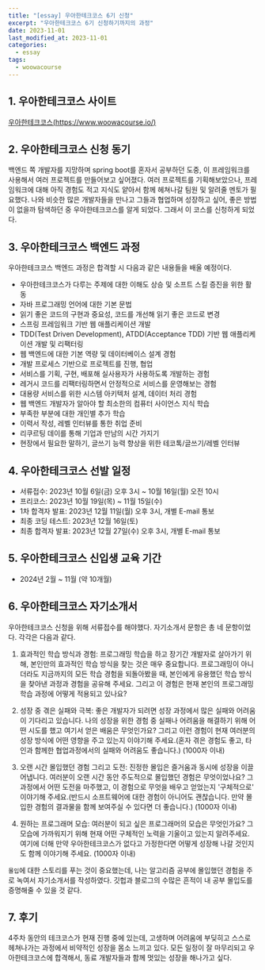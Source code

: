 ```yaml
---
title: "[essay] 우아한테크코스 6기 신청"
excerpt: "우아한테크코스 6기 신청하기까지의 과정"
date: 2023-11-01
last_modified_at: 2023-11-01
categories:
  - essay
tags:
  - woowacourse
---
```


## 1. 우아한테크코스 사이트

[우아한테크코스(https://www.woowacourse.io/)](https://www.woowacourse.io/)

## 2. 우아한테크코스 신청 동기

백엔드 쪽 개발자를 지망하며 spring boot를 혼자서 공부하던 도중, 이 프레임워크를 사용해서 여러 프로젝트를 만들어보고 싶어졌다. 여러 프로젝트를 기획해보았으나, 프레임워크에 대해 아직 경험도 적고 지식도 얕아서 함께 헤쳐나갈 팀원 및 알려줄 멘토가 필요했다. 나와 비슷한 많은 개발자들을 만나고 그들과 협업하며 성장하고 싶어, 좋은 방법이 없을까 탐색하던 중 우아한테크코스를 알게 되었다. 그래서 이 코스를 신청하게 되었다.

## 3. 우아한테크코스 백엔드 과정

우아한테크코스 백엔드 과정은 합격할 시 다음과 같은 내용들을 배울 예정이다.

* 우아한테크코스가 다루는 주제에 대한 이해도 상승 및 소프트 스킬 증진을 위한 활동
* 자바 프로그래밍 언어에 대한 기본 문법
* 읽기 좋은 코드의 구현과 중요성, 코드를 개선해 읽기 좋은 코드로 변경
* 스프링 프레임워크 기반 웹 애플리케이션 개발
* TDD(Test Driven Development), ATDD(Acceptance TDD) 기반 웹 애플리케이션 개발 및 리팩터링
* 웹 백엔드에 대한 기본 역량 및 데이터베이스 설계 경험
* 개발 프로세스 기반으로 프로젝트를 진행, 협업
* 서비스를 기획, 구현, 배포해 실사용자가 사용하도록 개발하는 경험
* 레거시 코드를 리팩터링하면서 안정적으로 서비스를 운영해보는 경험
* 대용량 서비스를 위한 시스템 아키텍처 설계, 데이터 처리 경험
* 웹 백엔드 개발자가 알아야 할 최소한의 컴퓨터 사이언스 지식 학습
* 부족한 부분에 대한 개인별 추가 학습
* 이력서 작성, 레벨 인터뷰를 통한 취업 준비
* 리쿠르팅 데이를 통해 기업과 만남의 시간 가지기
* 현장에서 필요한 말하기, 글쓰기 능력 향상을 위한 테코톡/글쓰기/레벨 인터뷰

## 4. 우아한테크코스 선발 일정

* 서류접수: 2023년 10월 6일(금) 오후 3시 ~ 10월 16일(월) 오전 10시
* 프리코스: 2023년 10월 19일(목) ~ 11월 15일(수)
* 1차 합격자 발표: 2023년 12월 11일(월) 오후 3시, 개별 E-mail 통보
* 최종 코딩 테스트: 2023년 12월 16일(토)
* 최종 합격자 발표: 2023년 12월 27일(수) 오후 3시, 개별 E-mail 통보

## 5. 우아한테크코스 신입생 교육 기간

* 2024년 2월 ~ 11월 (약 10개월)

## 6. 우아한테크코스 자기소개서

우아한테크코스 신청을 위해 서류접수를 해야했다. 자기소개서 문항은 총 네 문항이었다. 각각은 다음과 같다.

1. 효과적인 학습 방식과 경험: 프로그래밍 학습을 하고 장기간 개발자로 살아가기 위해, 본인만의 효과적인 학습 방식을 찾는 것은 매우 중요합니다. 프로그래밍이 아니더라도 지금까지의 모든 학습 경험을 되돌아봤을 때, 본인에게 유용했던 학습 방식을 찾아낸 과정과 경험을 공유해 주세요. 그리고 이 경험은 현재 본인의 프로그래밍 학습 과정에 어떻게 적용되고 있나요?

2.  성장 중 겪은 실패와 극복: 좋은 개발자가 되려면 성장 과정에서 많은 실패와 어려움이 기다리고 있습니다. 나의 성장을 위한 경험 중 실패나 어려움을 해결하기 위해 어떤 시도를 했고 여기서 얻은 배움은 무엇인가요? 그리고 이런 경험이 현재 여러분의 성장 방식에 어떤 영향을 주고 있는지 이야기해 주세요.(혼자 겪은 경험도 좋고, 타인과 함께한 협업과정에서의 실패와 어려움도 좋습니다.) (1000자 이내)

3. 오랜 시간 몰입했던 경험 그리고 도전: 진정한 몰입은 즐거움과 동시에 성장을 이끌어냅니다. 여러분이 오랜 시간 동안 주도적으로 몰입했던 경험은 무엇이었나요? 그 과정에서 어떤 도전을 마주했고, 이 경험으로 무엇을 배우고 얻었는지 '구체적으로' 이야기해 주세요.(반드시 소프트웨어에 대한 경험이 아니어도 괜찮습니다. 만약 몰입한 경험의 결과물을 함께 보여주실 수 있다면 더 좋습니다.) (1000자 이내)

4. 원하는 프로그래머 모습: 여러분이 되고 싶은 프로그래머의 모습은 무엇인가요? 그 모습에 가까워지기 위해 현재 어떤 구체적인 노력을 기울이고 있는지 알려주세요. 여기에 더해 만약 우아한테크코스가 없다고 가정한다면 어떻게 성장해 나갈 것인지도 함께 이야기해 주세요. (1000자 이내)

`몰입`에 대한 스토리를 푸는 것이 중요했는데, 나는 알고리즘 공부에 몰입했던 경험을 주로 녹여서 자기소개서를 작성하였다. 깃헙과 블로그의 수많은 흔적이 내 공부 몰입도를 증명해줄 수 있을 것 같다.

## 7. 후기

4주차 동안의 테크코스가 현재 진행 중에 있는데, 고생하며 어려움에 부딪히고 스스로 헤쳐나가는 과정에서 비약적인 성장을 몸소 느끼고 있다. 모든 일정이 잘 마무리되고 우아한테크코스에 합격해서, 동료 개발자들과 함께 멋있는 성장을 해나가고 싶다. 